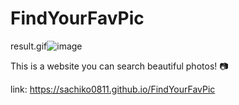 
# FindYourFavPic

result.gif![image](https://user-images.githubusercontent.com/58486384/111755082-f3464b00-8855-11eb-9650-c9f8d256442f.gif)


This is a website you can search beautiful photos! 📷

link: https://sachiko0811.github.io/FindYourFavPic
